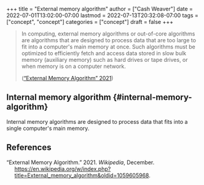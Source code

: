 +++
title = "External memory algorithm"
author = ["Cash Weaver"]
date = 2022-07-01T13:02:00-07:00
lastmod = 2022-07-13T20:32:08-07:00
tags = ["concept", "concept"]
categories = ["concept"]
draft = false
+++

> In computing, external memory algorithms or out-of-core algorithms are algorithms that are designed to process data that are too large to fit into a computer's main memory at once. Such algorithms must be optimized to efficiently fetch and access data stored in slow bulk memory (auxiliary memory) such as hard drives or tape drives, or when memory is on a computer network.
>
> (<a href="#citeproc_bib_item_1">“External Memory Algorithm” 2021</a>)


## Internal memory algorithm {#internal-memory-algorithm}

Internal memory algorithms are designed to process data that fits into a single computer's main memory.

## References

<style>.csl-entry{text-indent: -1.5em; margin-left: 1.5em;}</style><div class="csl-bib-body">
  <div class="csl-entry"><a id="citeproc_bib_item_1"></a>“External Memory Algorithm.” 2021. <i>Wikipedia</i>, December. <a href="https://en.wikipedia.org/w/index.php?title=External_memory_algorithm&oldid=1059605968">https://en.wikipedia.org/w/index.php?title=External_memory_algorithm&#38;oldid=1059605968</a>.</div>
</div>
